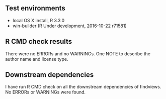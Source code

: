 ## Test environments
* local OS X install, R 3.3.0
* win-builder (R Under development, 2016-10-22 r71581)

## R CMD check results
There were no ERRORs and no WARNINGs.
One NOTE to describe the author name and license type.

## Downstream dependencies
I have run R CMD check on all the downstream dependencies of findviews.
No ERRORs or WARNINGs were found.
